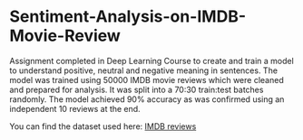 # Sentiment-Analysis-on-IMDB-Movie-Review

Assignment completed in Deep Learning Course to create and train a model to understand positive, neutral and negative meaning in sentences. The model was trained using 50000 IMDB movie reviews which were cleaned and prepared for analysis. It was split into a 70:30 train:test batches randomly. The model achieved 90% accuracy as was confirmed using an independent 10 reviews at the end.

You can find the dataset used here: [IMDB reviews](https://drive.google.com/file/d/1DqGPbxxr2StroQQZnPVPg5nk_Oj37xZd/view?usp=sharing)
